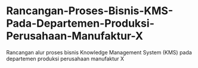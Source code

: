# Rancangan-Proses-Bisnis-KMS-Pada-Departemen-Produksi-Perusahaan-Manufaktur-X
Rancangan alur proses bisnis Knowledge Management System (KMS) pada departemen produksi perusahaan manufaktur X
